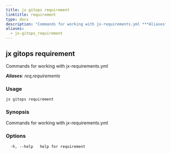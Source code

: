 ```yaml
---
title: jx gitops requirement
linktitle: requirement
type: docs
description: "Commands for working with jx-requirements.yml ***Aliases**: req,requirements*"
aliases:
  - jx-gitops_requirement
---
```


## jx gitops requirement

Commands for working with jx-requirements.yml

***Aliases**: req,requirements*

### Usage

```
jx gitops requirement
```

### Synopsis

Commands for working with jx-requirements.yml

### Options

```
  -h, --help   help for requirement
```

